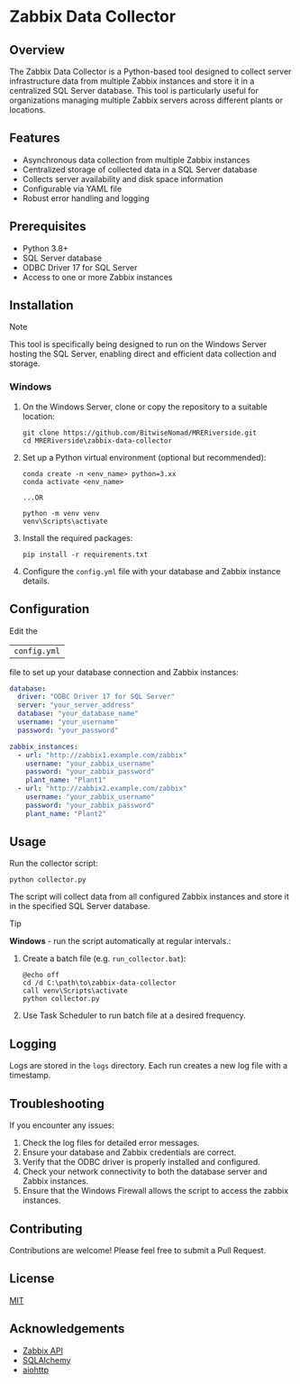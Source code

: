 # Zabbix Data Collector

## Overview

The Zabbix Data Collector is a Python-based tool designed to collect server infrastructure data from multiple Zabbix instances and store it in a centralized SQL Server database. This tool is particularly useful for organizations managing multiple Zabbix servers across different plants or locations.

## Features

- Asynchronous data collection from multiple Zabbix instances
- Centralized storage of collected data in a SQL Server database
- Collects server availability and disk space information
- Configurable via YAML file
- Robust error handling and logging

## Prerequisites

- Python 3.8+
- SQL Server database
- ODBC Driver 17 for SQL Server
- Access to one or more Zabbix instances

## Installation

> [!NOTE]
> This tool is specifically being designed to run on the Windows Server hosting the SQL Server, enabling direct and efficient data collection and storage.

### Windows

1. On the Windows Server, clone or copy the repository to a suitable location:
   ```
   git clone https://github.com/BitwiseNomad/MRERiverside.git
   cd MRERiverside\zabbix-data-collector
   ```

2. Set up a Python virtual environment (optional but recommended):
   ```
   conda create -n <env_name> python=3.xx
   conda activate <env_name>

   ...OR

   python -m venv venv
   venv\Scripts\activate
   ```

3. Install the required packages:
   ```
   pip install -r requirements.txt
   ```

4. Configure the `config.yml` file with your database and Zabbix instance details.

## Configuration

Edit the <table><tr><td>`config.yml`</td></tr></table> file to set up your database connection and Zabbix instances:

```yaml
database:
  driver: "ODBC Driver 17 for SQL Server"
  server: "your_server_address"
  database: "your_database_name"
  username: "your_username"
  password: "your_password"

zabbix_instances:
  - url: "http://zabbix1.example.com/zabbix"
    username: "your_zabbix_username"
    password: "your_zabbix_password"
    plant_name: "Plant1"
  - url: "http://zabbix2.example.com/zabbix"
    username: "your_zabbix_username"
    password: "your_zabbix_password"
    plant_name: "Plant2"
```

## Usage

Run the collector script:

```
python collector.py
```

The script will collect data from all configured Zabbix instances and store it in the specified SQL Server database.

> [!TIP]
> **Windows** - run the script automatically at regular intervals.:

1. Create a batch file (e.g. `run_collector.bat`):
    ```batch
    @echo off
    cd /d C:\path\to\zabbix-data-collector
    call venv\Scripts\activate
    python collector.py
    ```
2. Use Task Scheduler to run batch file at a desired frequency.

## Logging

Logs are stored in the `logs` directory. Each run creates a new log file with a timestamp.


## Troubleshooting

If you encounter any issues:
1. Check the log files for detailed error messages.
2. Ensure your database and Zabbix credentials are correct.
3. Verify that the ODBC driver is properly installed and configured.
4. Check your network connectivity to both the database server and Zabbix instances.
5. Ensure that the Windows Firewall allows the script to access the zabbix instances.

## Contributing

Contributions are welcome! Please feel free to submit a Pull Request.

## License

[MIT](https://opensource.org/licenses/MIT)

## Acknowledgements

- [Zabbix API](https://www.zabbix.com/documentation/current/en/manual/api)
- [SQLAlchemy](https://www.sqlalchemy.org/)
- [aiohttp](https://docs.aiohttp.org/en/stable/)
